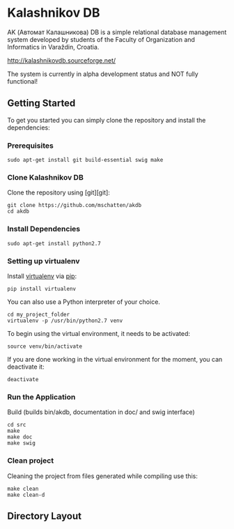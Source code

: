 # Kalashnikov DB 

AK (Автомат Калашникова) DB is a simple relational database management system 
developed by students of the Faculty of Organization and Informatics in 
Varaždin, Croatia.

http://kalashnikovdb.sourceforge.net/

The system is currently in alpha development status and NOT fully functional!

## Getting Started

To get you started you can simply clone the repository and install the dependencies:

### Prerequisites
```
sudo apt-get install git build-essential swig make
```
### Clone Kalashnikov DB

Clone the repository using [git][git]:

```
git clone https://github.com/mschatten/akdb
cd akdb
```
### Install Dependencies
```
sudo apt-get install python2.7
```
### Setting up virtualenv
Install [virtualenv](http://docs.python-guide.org/en/latest/dev/virtualenvs/) via [pip](https://pip.pypa.io/en/stable/installing/):
```
pip install virtualenv
```
You can also use a Python interpreter of your choice.
```
cd my_project_folder
virtualenv -p /usr/bin/python2.7 venv
```
To begin using the virtual environment, it needs to be activated:
```
source venv/bin/activate
```
If you are done working in the virtual environment for the moment, you can deactivate it:
```
deactivate
```
### Run the Application

Build (builds bin/akdb, documentation in doc/ and swig interface)
```
cd src
make
make doc
make swig
```
### Clean project
Cleaning the project from files generated while compiling use this:
```
make clean
make clean-d
```

## Directory Layout
